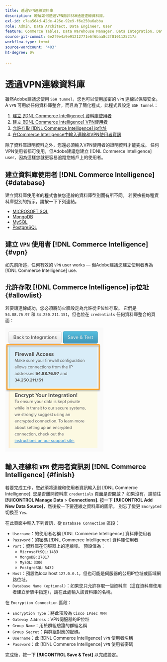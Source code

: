 ```yaml
---
title: 透過VPN連線資料庫
description: 瞭解如何透過VPN而非SSH通道連線資料庫。
exl-id: c7aa564d-42de-426e-92e9-f6e250a6abba
role: Admin, Data Architect, Data Engineer, User
feature: Commerce Tables, Data Warehouse Manager, Data Integration, Data Import/Export
source-git-commit: 6e2f9e4a9e91212771e6f6baa8c2f8101125217a
workflow-type: tm+mt
source-wordcount: '403'
ht-degree: 0%

---
```


# 透過VPN連線資料庫

雖然Adobe建議您使用 `SSH tunnel`，您也可以使用加密的 `VPN` 連線以保障安全。 A `VPN` 可用於任何資料庫整合，而且為了簡化程式，此程式與設定 `SSH tunnel`：

1. [建立 [!DNL Commerce Intelligence] 資料庫使用者](#database)
1. [建立 [!DNL Commerce Intelligence] VPN使用者](#vpn)
1. [允許存取 [!DNL Commerce Intelligence] ip位址](#allowlist)
1. [在Commerce Intelligence中輸入連線和VPN使用者資訊](#finish)

除了資料庫證明資料之外，您還必須輸入VPN使用者的證明資料才能完成。 任何VPN使用者都可使用，但Adobe建議您建立 [!DNL Commerce Intelligence] user，因為這樣您就更容易追蹤您帳戶上的使用者。

## 建立資料庫使用者 [!DNL Commerce Intelligence] {#database}

建立資料庫使用者的程式會依您連線的資料庫型別而有所不同。 若要檢視每種資料庫型別的指示，請按一下下列連結。

* [MICROSOFT SQL](../integrations/microsoft-sql-server.md)
* [MongoDB](../integrations/databases-via-a-vpn.md)
* [MySQL](../integrations/mysql-via-a-direct-connection.md)
* [PostgreSQL](../integrations/postgresql.md)

## 建立 `VPN` 使用者 [!DNL Commerce Intelligence] {#vpn}

如先前所述，任何有效的 `VPN` user works — 但Adobe建議您建立使用者專為 [!DNL Commerce Intelligence] use.

## 允許存取 [!DNL Commerce Intelligence] ip位址 {#allowlist}

若要讓連線成功，您必須將防火牆設定為允許從IP位址存取。 它們是 `54.88.76.97` 和 `34.250.211.151`，但也位在 `credentials` 任何資料庫整合的頁面：

![MBI_Allow_Access_IPs.png](../../../assets/MBI_allow_access_IPs.png)

## 輸入連線和 `VPN` 使用者資訊到 [!DNL Commerce Intelligence] {#finish}

若要完成工作，您必須將連線和使用者資訊輸入到 [!DNL Commerce Intelligence]. 您是否離開資料庫 `credentials` 頁面是否開啟？ 如果沒有，請前往 **[!UICONTROL Manage Data** > **Connections]**. 按一下 **[!UICONTROL Add New Data Source]**，然後按一下要連線之資料庫的圖示。 別忘了變更 `Encrypted` 切換至 `Yes`.

在此頁面中輸入下列資訊，從 `Database Connection` 區段：

* `Username`：的使用者名稱 [!DNL Commerce Intelligence] 資料庫使用者
* `Password`：的密碼 [!DNL Commerce Intelligence] 資料庫使用者
* `Port`：資料庫在伺服器上的連線埠。 預設值為：
   * `MicrosoftSQL`: `1433`
   * `MongoDB`: `27017`
   * `MySQL`: `3306`
   * `PostgreSQL`: `5432`
* `Host`：預設為localhost `127.0.0.1`，但也可能是伺服器的公用IP位址或區域網路位址。
* `Database Name (optional)`：如果您只允許存取一個資料庫（這在資料庫使用者建立步驟中指定），請在此處輸入該資料庫的名稱。

在 `Encryption Connection` 區段：

* `Encryption Type`：將此項設為 `Cisco IPsec VPN`
* `Gateway Address`：VPN伺服器的IP位址
* `Group Name`：用於群組驗證的群組名稱
* `Group Secret`：與群組對應的密碼。
* `Username`：此 [!DNL Commerce Intelligence] `VPN` 使用者名稱
* `Password`：此 [!DNL Commerce Intelligence] `VPN` 使用者密碼

完成後，按一下 **[!UICONTROL Save & Test]** 以完成設定。
